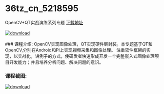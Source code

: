 # 36tz_cn_5218595
OpenCV+QT实战演练系列专题
[下载地址](http://www.36tz.cn/article/5218595 "下载地址")
<br/></br>[![download](http://36tz.cn/muke_img/2021_02_1-79-300x164.png "下载地址")](http://www.36tz.cn/article/5218595 "下载地址")
<br/></br>### 课程介绍:
OpenCV实现图像处理，QT实现硬件层封装。本专题基于QT和OpenCV,分别在Android和PI上实现视频采集和图像处理。 注重软件框架的实现，以实战化，讲例子的方式，使研发者快速形成开发一个完整嵌入式图像处理项目开发能力；并且培养分析问题、解决问题的意识。

### 课程截图:
[![download](http://36tz.cn/muke_img/2021_02_2-84.png "下载地址")](http://www.36tz.cn/article/5218595 "下载地址")
